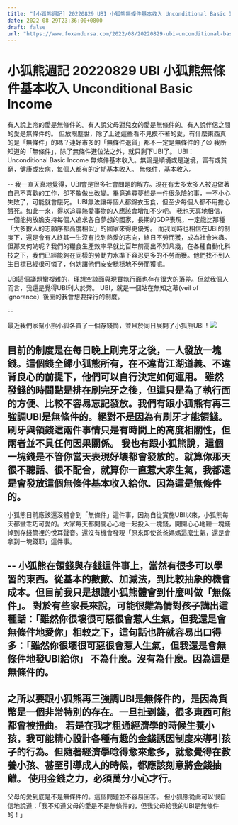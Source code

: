 ```yaml
---
title: "[小狐熊週記] 20220829 UBI 小狐熊無條件基本收入 Unconditional Basic Income"
date: 2022-08-29T23:36:00+0800
draft: false
url: "https://www.foxandursa.com/2022/08/20220829-ubi-unconditional-basic-income.html"
---
```


# 小狐熊週記 20220829 UBI 小狐熊無條件基本收入 Unconditional Basic Income
有人說上帝的愛是無條件的。有人說父母對兒女的愛是無條件的。有人說伴侶之間的愛是無條件的。
但放眼塵世，除了上述這些看不見摸不著的愛，有什麼東西真的是「無條件」的嗎？連好市多的「無條件退貨」都不一定是無條件的了😆
我所知道的「無條件」，除了無條件進位法之外，就只剩下UBI了。
UBI：Unconditional Basic Income 無條件基本收入。無論是順境或是逆境，富有或貧窮，健康或疾病，每個人都有的定期基本收入。
無條件．基本收入。

--
我一直天真地覺得，UBI會是很多社會問題的解方。現在有太多太多人被迫做著自己不喜歡的工作，卻不敢做出改變。畢竟追尋夢想是一件很危險的事，一不小心失敗了，可能就會餓死。
UBI無法讓每個人都錦衣玉食，但至少每個人都不用擔心餓死。如此一來，得以追尋熱愛事物的人應該會增加不少吧。
我也天真地相信，一個能夠放膽支持每個人追求各自夢想的國家，長期的GDP表現，一定能比那種「大多數人的志願序都高度相似」的國家來得更優秀。
而我同時也相信在UBI的制度下，還是會有人終其一生沒有找到熱愛的志向，終日不勞而獲，成為社會米蟲。但那又何妨呢？我們的糧食生產效率早就比百年前高出不知凡幾，在各種自動化科技之下，我們已經能夠在同樣的勞動力水準下容忍更多的不勞而獲。他們找不到人生目標已經很可憐了，何妨讓他們安安穩穩地不勞而獲呢。

UBI這個議題蠻複雜的，理想空談面與現實執行面也存在很大的落差。但就我個人而言，我還是覺得UBI利大於弊。
UBI，就是一個站在無知之幕(veil of ignorance）後面的我會想要採行的制度。

--

最近我們家幫小熊小狐各買了一個存錢筒，並且於同日展開了小狐熊UBI！![]($https://blogger.googleusercontent.com/img/a/AVvXsEj5O_ms50zOauOIEroOW2887LHoxvIL3zEphr1wptC3H60gbtgFKEzx6ikSVcZXSiuAsJFMdfdOUa2eOEv-nwrak1eBpRHyMBVEVcOGaeo4ZqFbOlM5cRXpKpXxh8nbWv6cIiILjW-tV_yPoS1_MzT-Wn24mplXqY05UHFBagttyL39kfbwBUFggkRf)

目前的制度是在每日晚上刷完牙之後，一人發放一塊錢。這個錢全歸小狐熊所有，在不違背江湖道義、不違背良心的前提下，他們可以自行決定如何運用。
雖然發錢的時間點是排在刷完牙之後，但這只是為了執行面的方便、比較不容易忘記發放。我們有跟小狐熊有再三強調UBI是無條件的。絕對不是因為有刷牙才能領錢。刷牙與領錢這兩件事情只是有時間上的高度相關性，但兩者並不具任何因果關係。
我也有跟小狐熊說，這個一塊錢是不管你當天表現好壞都會發放的。就算你那天很不聽話、很不配合，就算你一直惹大家生氣，我都還是會發放這個無條件基本收入給你。因為這是無條件的。
--
小狐熊目前應該還沒體會到「無條件」這件事，因為自從實施UBI以來，小狐熊每天都蠻乖巧可愛的。大家每天都開開心心地一起投入一塊錢，開開心心地聽一塊錢掉到存錢筒裡的悅耳聲音。還沒有機會發現「原來即使爸爸媽媽這麼生氣，還是會拿到一塊錢耶」這件事。

--
小狐熊在領錢與存錢這件事上，當然有很多可以學習的東西。從基本的數數、加減法，到比較抽象的機會成本。但目前我只是想讓小狐熊體會到什麼叫做「無條件」。
對於有些家長來說，可能很難為情對孩子講出這種話：「雖然你很壞很可惡很會惹人生氣，但我還是會無條件地愛你」相較之下，這句話也許就容易出口得多：「雖然你很壞很可惡很會惹人生氣，但我還是會無條件地發UBI給你」
不為什麼。沒有為什麼。因為這是無條件的。
--
之所以要跟小狐熊再三強調UBI是無條件的，是因為貨幣是一個非常特別的存在。一旦扯到錢，很多東西可能都會被扭曲。
若是在我才粗通經濟學的時候生養小孩，我可能精心設計各種有趣的金錢誘因制度來導引孩子的行為。但隨著經濟學唸得愈來愈多，就愈覺得在教養小孩、甚至引導成人的時候，都應該刻意將金錢抽離。
使用金錢之力，必須萬分小心才行。
--
父母的愛到底是不是無條件的。這個問題並不容易回答。
但小狐熊從此可以很自信地說道：「我不知道父母的愛是不是無條件的，但我父母給我的UBI是無條件的！」


